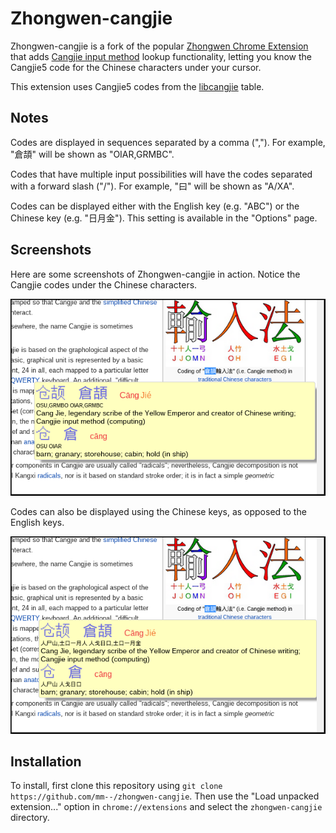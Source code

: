 # Zhongwen-cangjie

Zhongwen-cangjie is a fork of the popular
[Zhongwen Chrome Extension](https://chrome.google.com/webstore/detail/zhongwen-a-chinese-englis/kkmlkkjojmombglmlpbpapmhcaljjkde)
that adds [Cangjie input
method](https://en.wikipedia.org/wiki/Cangjie_input_method) lookup
functionality, letting you know the Cangjie5 code for the Chinese
characters under your cursor.

This extension uses Cangjie5 codes from the
[libcangjie](https://github.com/Cangjians/libcangjie) table.

## Notes

Codes are displayed in sequences separated by a comma (","). For
example, "倉頡" will be shown as "OIAR,GRMBC".

Codes that have multiple input possibilities will have the codes
separated with a forward slash ("/"). For example, "曰" will be shown
as "A/XA".

Codes can be displayed either with the English key (e.g. "ABC") or the Chinese key (e.g. "日月金"). This setting is available in the "Options" page.

## Screenshots

Here are some screenshots of Zhongwen-cangjie in action. Notice the
Cangjie codes under the Chinese characters.

![Example of English Cangjie codes](/images/screenshot-english.png)

Codes can also be displayed using the Chinese keys, as opposed to the
English keys.

![Example of Chinese Cangjie codes](/images/screenshot-chinese.png)

## Installation

To install, first clone this repository using `git clone https://github.com/mm--/zhongwen-cangjie`.
Then use the "Load unpacked extension..." option in `chrome://extensions` and select the `zhongwen-cangjie` directory.
